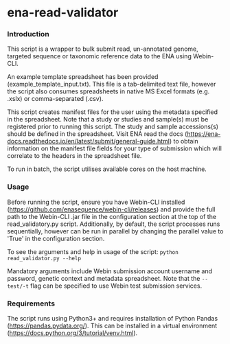 # ena-read-validator
### Introduction
This script is a wrapper to bulk submit read, un-annotated genome, targeted sequence or taxonomic reference data to the ENA using Webin-CLI.

An example template spreadsheet has been provided (example_template_input.txt). This file is a tab-delimited text file, however the script also consumes spreadsheets in native MS Excel formats (e.g. .xslx) or comma-separated (.csv).

This script creates manifest files for the user using the metadata specified in the spreadsheet. Note that a study or studies and sample(s) must be registered prior to running this script. The study and sample accessions(s) should be defined in the spreadsheet. Visit ENA read the docs (https://ena-docs.readthedocs.io/en/latest/submit/general-guide.html) to obtain information on the manifest file fields for your type of submission which will correlate to the headers in the spreadsheet file.

To run in batch, the script utilises available cores on the host machine.

### Usage
Before running the script, ensure you have Webin-CLI installed (https://github.com/enasequence/webin-cli/releases) and provide the full path to the Webin-CLI .jar file in the configuration section at the top of the read_validatory.py script. Additionally, by default, the script processes runs sequentially, however can be run in parallel by changing the parallel value to 'True' in the configuration section. 

To see the arguments and help in usage of the script:
`python read_validator.py --help`

Mandatory arguments include Webin submission account username and password, genetic context and metadata spreadsheet. Note that the `--test/-t` flag can be specified to use Webin test submission services.

### Requirements
The script runs using Python3+ and requires installation of Python Pandas (https://pandas.pydata.org/). This can be installed in a virtual environment (https://docs.python.org/3/tutorial/venv.html).
